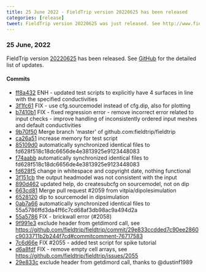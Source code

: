 ```yaml
---
title: 25 June 2022 - FieldTrip version 20220625 has been released
categories: [release]
tweet: FieldTrip version 20220625 was just released. See http://www.fieldtriptoolbox.org/#25-june-2022
---
```


### 25 June, 2022

FieldTrip version [20220625](http://github.com/fieldtrip/fieldtrip/releases/tag/20220625) has been released.
See [GitHub](https://github.com/fieldtrip/fieldtrip/compare/20220617...20220625) for the detailed list of updates.

#### Commits

- [ff8a432](http://github.com/fieldtrip/fieldtrip/commit/ff8a432) ENH - updated test scripts to explicitly have 4 surfaces in line with the specified conductivities
- [3f1fc61](http://github.com/fieldtrip/fieldtrip/commit/3f1fc61) FIX - use cfg.sourcemodel instead of cfg.dip, also for plotting
- [b7410b1](http://github.com/fieldtrip/fieldtrip/commit/b7410b1) FIX - fixed regression error - remove incorrect error related to input checks - improve handling of inconsistently ordered input meshes and default conductivities
- [9b70f50](http://github.com/fieldtrip/fieldtrip/commit/9b70f50) Merge branch 'master' of github.com:fieldtrip/fieldtrip
- [ca26a51](http://github.com/fieldtrip/fieldtrip/commit/ca26a51) increase memory for test script
- [85109d0](http://github.com/fieldtrip/fieldtrip/commit/85109d0) automatically synchronized identical files to fd628f518c18dc6656de4e3813925e9123448083
- [f74aabb](http://github.com/fieldtrip/fieldtrip/commit/f74aabb) automatically synchronized identical files to fd628f518c18dc6656de4e3813925e9123448083
- [fd628f5](http://github.com/fieldtrip/fieldtrip/commit/fd628f5) change in whitespace and copyright date, nothing functional
- [3f151cb](http://github.com/fieldtrip/fieldtrip/commit/3f151cb) the output headmodel was not consistent with the input
- [890d462](http://github.com/fieldtrip/fieldtrip/commit/890d462) updated help, do createsubcfg on sourcemodel, not on dip
- [663cd81](http://github.com/fieldtrip/fieldtrip/commit/663cd81) Merge pull request #2059 from vitpia/dipolesimulation
- [6528120](http://github.com/fieldtrip/fieldtrip/commit/6528120) dip to sourcemodel in dipsimulation
- [0ab7a66](http://github.com/fieldtrip/fieldtrip/commit/0ab7a66) automatically synchronized identical files to 55a5786ffd3da4ff6c7cd68af3db98ac9a494d2a
- [55a5786](http://github.com/fieldtrip/fieldtrip/commit/55a5786) FIX - brickwall error (#2058)
- [9f991e3](http://github.com/fieldtrip/fieldtrip/commit/9f991e3) exclude header from getdimord call, see https://github.com/fieldtrip/fieldtrip/commit/29e833ccdded7c90ee2860c9033711b2b244f7cd#commitcomment-76717583
- [7c6d66e](http://github.com/fieldtrip/fieldtrip/commit/7c6d66e) FIX #2055 - added test script for spike tutorial
- [d6a8fdf](http://github.com/fieldtrip/fieldtrip/commit/d6a8fdf) FIX - remove empty cell arrays, see https://github.com/fieldtrip/fieldtrip/issues/2055
- [29e833c](http://github.com/fieldtrip/fieldtrip/commit/29e833c) exclude header from getdimord call, thanks to @dustinf1989
